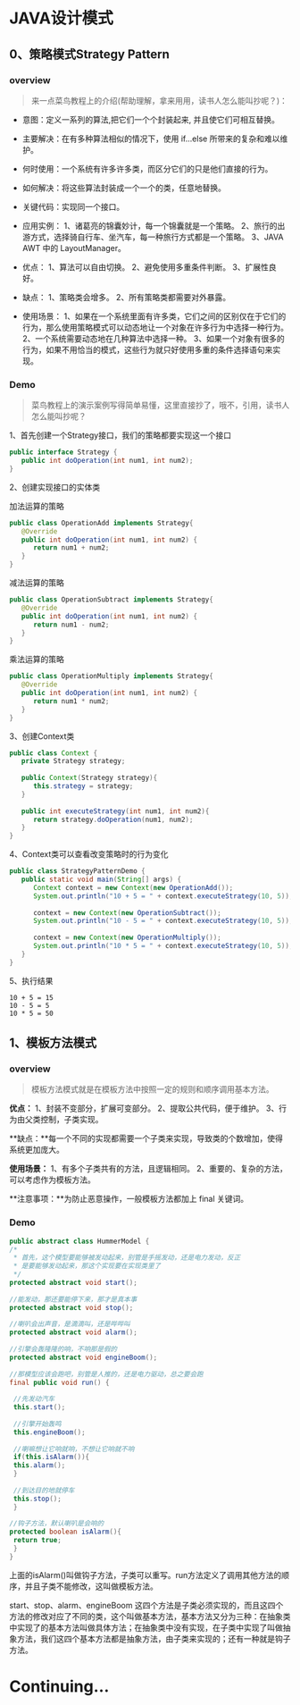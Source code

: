 # JAVA设计模式

## 0、策略模式Strategy Pattern

### overview

> 来一点菜鸟教程上的介绍(帮助理解，拿来用用，读书人怎么能叫抄呢？)：

- 意图：定义一系列的算法,把它们一个个封装起来, 并且使它们可相互替换。

- 主要解决：在有多种算法相似的情况下，使用 if...else 所带来的复杂和难以维护。

- 何时使用：一个系统有许多许多类，而区分它们的只是他们直接的行为。

- 如何解决：将这些算法封装成一个一个的类，任意地替换。

- 关键代码：实现同一个接口。

- 应用实例： 1、诸葛亮的锦囊妙计，每一个锦囊就是一个策略。 2、旅行的出游方式，选择骑自行车、坐汽车，每一种旅行方式都是一个策略。 3、JAVA AWT 中的 LayoutManager。

- 优点： 1、算法可以自由切换。 2、避免使用多重条件判断。 3、扩展性良好。

- 缺点： 1、策略类会增多。 2、所有策略类都需要对外暴露。

- 使用场景： 1、如果在一个系统里面有许多类，它们之间的区别仅在于它们的行为，那么使用策略模式可以动态地让一个对象在许多行为中选择一种行为。 2、一个系统需要动态地在几种算法中选择一种。 3、如果一个对象有很多的行为，如果不用恰当的模式，这些行为就只好使用多重的条件选择语句来实现。

### Demo

> 菜鸟教程上的演示案例写得简单易懂，这里直接抄了，哦不，引用，读书人怎么能叫抄呢？

1、首先创建一个Strategy接口，我们的策略都要实现这一个接口

~~~java
public interface Strategy {
   public int doOperation(int num1, int num2);
}
~~~

2、创建实现接口的实体类

加法运算的策略

~~~java
public class OperationAdd implements Strategy{
   @Override
   public int doOperation(int num1, int num2) {
      return num1 + num2;
   }
}
~~~



减法运算的策略

~~~java
public class OperationSubtract implements Strategy{
   @Override
   public int doOperation(int num1, int num2) {
      return num1 - num2;
   }
}
~~~



乘法运算的策略

~~~java
public class OperationMultiply implements Strategy{
   @Override
   public int doOperation(int num1, int num2) {
      return num1 * num2;
   }
}
~~~



3、创建Context类

~~~java
public class Context {
   private Strategy strategy;
 
   public Context(Strategy strategy){
      this.strategy = strategy;
   }
 
   public int executeStrategy(int num1, int num2){
      return strategy.doOperation(num1, num2);
   }
}
~~~



4、Context类可以查看改变策略时的行为变化

~~~java
public class StrategyPatternDemo {
   public static void main(String[] args) {
      Context context = new Context(new OperationAdd());    
      System.out.println("10 + 5 = " + context.executeStrategy(10, 5));
 
      context = new Context(new OperationSubtract());      
      System.out.println("10 - 5 = " + context.executeStrategy(10, 5));
 
      context = new Context(new OperationMultiply());    
      System.out.println("10 * 5 = " + context.executeStrategy(10, 5));
   }
}
~~~



5、执行结果

~~~
10 + 5 = 15
10 - 5 = 5
10 * 5 = 50
~~~



## 1、模板方法模式

### overview

> 模板方法模式就是在模板方法中按照一定的规则和顺序调用基本方法。

**优点：** 1、封装不变部分，扩展可变部分。 2、提取公共代码，便于维护。 3、行为由父类控制，子类实现。

**缺点：**每一个不同的实现都需要一个子类来实现，导致类的个数增加，使得系统更加庞大。

**使用场景：** 1、有多个子类共有的方法，且逻辑相同。 2、重要的、复杂的方法，可以考虑作为模板方法。

**注意事项：**为防止恶意操作，一般模板方法都加上 final 关键词。

### Demo

~~~java
public abstract class HummerModel { 
/*
 * 首先，这个模型要能够被发动起来，别管是手摇发动，还是电力发动，反正
 * 是要能够发动起来，那这个实现要在实现类里了
 */
protected abstract void start(); 
 
//能发动，那还要能停下来，那才是真本事
protected abstract void stop(); 
 
//喇叭会出声音，是滴滴叫，还是哔哔叫
protected abstract void alarm(); 
 
//引擎会轰隆隆的响，不响那是假的
protected abstract void engineBoom(); 
 
//那模型应该会跑吧，别管是人推的，还是电力驱动，总之要会跑
final public void run() { 
 
 //先发动汽车
 this.start(); 
 
 //引擎开始轰鸣
 this.engineBoom(); 
 
 //喇嘛想让它响就响，不想让它响就不响
 if(this.isAlarm()){ 
 this.alarm(); 
 } 
 
 //到达目的地就停车
 this.stop(); 
 } 
 
//钩子方法，默认喇叭是会响的
protected boolean isAlarm(){ 
 return true; 
 } 
} 
~~~

上面的isAlarm()叫做钩子方法，子类可以重写。run方法定义了调用其他方法的顺序，并且子类不能修改，这叫做模板方法。

start、stop、alarm、engineBoom 这四个方法是子类必须实现的，而且这四个方法的修改对应了不同的类，这个叫做基本方法，基本方法又分为三种：在抽象类中实现了的基本方法叫做具体方法；在抽象类中没有实现，在子类中实现了叫做抽象方法，我们这四个基本方法都是抽象方法，由子类来实现的；还有一种就是钩子方法。





# Continuing…

